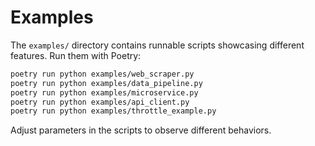 # Examples

The `examples/` directory contains runnable scripts showcasing different features. Run them with Poetry:

```bash
poetry run python examples/web_scraper.py
poetry run python examples/data_pipeline.py
poetry run python examples/microservice.py
poetry run python examples/api_client.py
poetry run python examples/throttle_example.py
```

Adjust parameters in the scripts to observe different behaviors.
